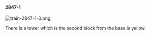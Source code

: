 #### 2847-1
![train-2847-1-0.png](https://github.com/lil-lab/nlvr/raw/master/nlvr/train/images/23/train-2847-1-0.png "train-2847-1-0.png")

There is a tower which is the second block from the base is yellow.